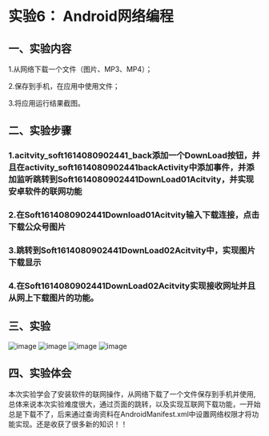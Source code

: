  # 实验6：	Android网络编程

 ## 一、实验内容

1.从网络下载一个文件（图片、MP3、MP4）；

2.保存到手机，在应用中使用文件；

3.将应用运行结果截图。

 ## 二、实验步骤

### 1.acitvity_soft1614080902441_back添加一个DownLoad按钮，并且在activity_soft1614080902441backActivity中添加事件，并添加监听跳转到Soft1614080902441DownLoad01Acitvity，并实现安卓软件的联网功能
### 2.在Soft1614080902441Download01Acitvity输入下载连接，点击下载公众号图片
### 3.跳转到Soft1614080902441DownLoad02Acitvity中，实现图片下载显示
### 4.在Soft1614080902441DownLoad02Acitvity实现接收网址并且从网上下载图片的功能。


## 三、实验
![image](https://github.com/xieguocheng/android-labs-2018/blob/master/soft1614080902441/9.png)
![image](https://github.com/xieguocheng/android-labs-2018/blob/master/soft1614080902441/10.png)
![image](https://github.com/xieguocheng/android-labs-2018/blob/master/soft1614080902441/12.png)
![image](https://github.com/xieguocheng/android-labs-2018/blob/master/soft1614080902441/11.png)

## 四、实验体会
  本次实验学会了安装软件的联网操作，从网络下载了一个文件保存到手机并使用,总体来说本次实验难度很大，通过页面的跳转，以及实现互联网下载功能，一开始总是下载不了，后来通过查询资料在AndroidManifest.xml中设置网络权限才将功能实现。还是收获了很多新的知识！！


      






